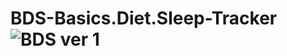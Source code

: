 # BDS-Basics.Diet.Sleep-Tracker![BDS ver 1](https://github.com/user-attachments/assets/b624b964-132a-400b-b242-bea310112d29)
